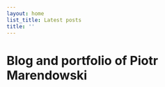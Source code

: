```yaml
---
layout: home
list_title: Latest posts
title: ''
---
```


# Blog and portfolio of Piotr Marendowski

